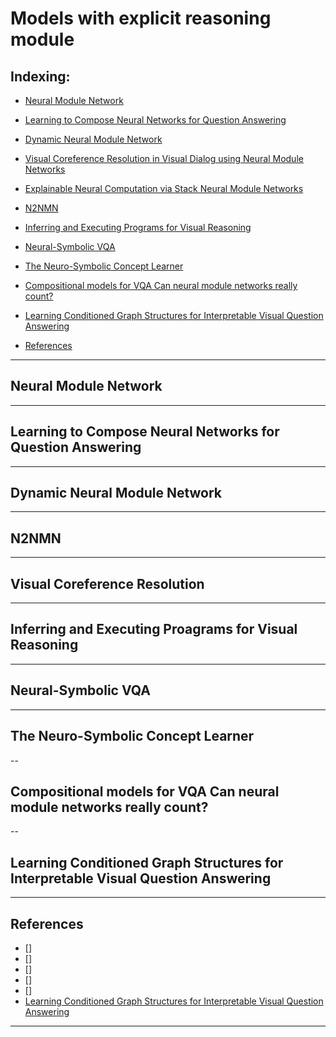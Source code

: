 # Models with explicit reasoning module

## Indexing:
- [Neural Module Network](#Neural-Module-Network)
- [Learning to Compose Neural Networks for Question Answering](#Learning-to-Compose-Neural-Networks-for-Question-Answering)

- [Dynamic Neural Module Network](#Dynamic-Neural-Module-Network)
- [Visual Coreference Resolution in Visual Dialog using Neural Module Networks](#Visual-Coreference-Resolution-in-Visual-Dialog-using-Neural-Module-Networks)
- [Explainable Neural Computation via Stack Neural Module Networks](#Explainable-Neural-Computation-via-Stack-Neural-Module-Networks)

- [N2NMN](#N2NMN)
- [Inferring and Executing Programs for Visual Reasoning](#Inferring-and-Executing-Programs-for-Visual-Reasoning)
- [Neural-Symbolic VQA](#Neural-Symbolic-VQA)
- [The Neuro-Symbolic Concept Learner](#The-Neuro-Symbolic-Concept-Learner)



- [Compositional models for VQA Can neural module networks really count?](#Compositional-models-for-VQA-Can-neural-module-networks-really-count?)

- [Learning Conditioned Graph Structures for Interpretable Visual Question Answering](#Learning-Conditioned-Graph-Structures-for-Interpretable-Visual-Question-Answering)
- [References](#References)
---
## Neural Module Network

---
## Learning to Compose Neural Networks for Question Answering


---
## Dynamic Neural Module Network

---
## N2NMN


---
## Visual Coreference Resolution


---
## Inferring and Executing Proagrams for Visual Reasoning

---
## Neural-Symbolic VQA


---
## The Neuro-Symbolic Concept Learner





--
## Compositional models for VQA Can neural module networks really count?


--
## Learning Conditioned Graph Structures for Interpretable Visual Question Answering



---
## References
- []
- []
- []
- []
- []
- [Learning Conditioned Graph Structures for Interpretable Visual Question Answering](https://arxiv.org/pdf/1806.07243.pdf)
---
